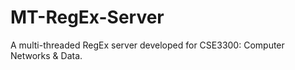 # MT-RegEx-Server
A multi-threaded RegEx server developed for CSE3300: Computer Networks &amp; Data.

